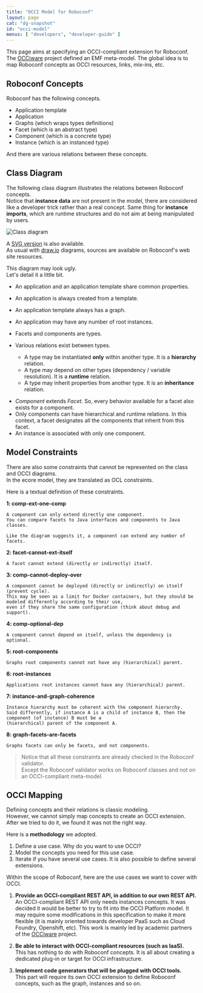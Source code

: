 ```yaml
---
title: "OCCI Model for Roboconf"
layout: page
cat: "dg-snapshot"
id: "occi-model"
menus: [ "developers", "developer-guide" ]
---
```


This page aims at specifying an OCCI-compliant extension for Roboconf.  
The [OCCiware](http://www.occiware.org) project defined an EMF meta-model. The global idea is to map Roboconf concepts
as OCCI resources, links, mix-ins, etc.


## Roboconf Concepts

Roboconf has the following concepts.

* Application template
* Application
* Graphs (which wraps types definitions)
* Facet (which is an abstract type)
* Component (which is a concrete type)
* Instance (which is an instanced type)

And there are various relations between these concepts.


## Class Diagram

The following class diagram illustrates the relations between Roboconf concepts.  
Notice that **instance data** are not present in the model, there are considered like a developer trick rather than a real concept.
Same thing for **instance imports**, which are runtime structures and do not aim at being manipulated by users.

<img src="/resources/img/roboconf-class-diagram-for-occi.png" alt="Class diagram" class="gs" />

A [SVG version](/resources/img/roboconf-class-diagram-for-occi.svg) is also available.  
As usual with [draw.io](https://www.draw.io/) diagrams, sources are available on Roboconf's web site resources.

This diagram may look ugly.  
Let's detail it a little bit.

* An application and an application template share common properties.
* An application is always created from a template.
* An application template always has a graph.
* An application may have any number of root instances.
* Facets and components are types.

* Various relations exist between types.
   * A type may be instantiated **only** within another type. It is a **hierarchy** relation.
   * A type may depend on other types (dependency / variable resolution). It is a **runtime** relation.
   * A type may inherit properties from another type. It is an **inheritance** relation.

<!-- -->

* *Component* extends *Facet*. So, every behavior available for a facet also exists for a component.
* Only components can have hierarchical and runtime relations. In this context, a facet designates all the components that inherit from this facet.
* An instance is associated with only one component.


## Model Constraints

There are also some constraints that cannot be represented on the class and OCCI diagrams.  
In the ecore model, they are translated as OCL constraints.

Here is a textual definition of these constraints.

**1: comp-ext-one-comp**

	A component can only extend directly one component.
	You can compare facets to Java interfaces and components to Java classes.

	Like the diagram suggests it, a component can extend any number of facets.

**2: facet-cannot-ext-itself**

	A facet cannot extend (directly or indirectly) itself.

**3: comp-cannot-deploy-over**

	A component cannot be deployed (directly or indirectly) on itself (prevent cycle).
	This may be seen as a limit for Docker containers, but they should be modeled differently according to their use,
	even if they share the same configuration (think about debug and support).

**4: comp-optional-dep**

	A component cannot depend on itself, unless the dependency is optional.

**5: root-components**

	Graphs root components cannot not have any (hierarchical) parent.

**6: root-instances**

	Applications root instances cannot have any (hierarchical) parent.

**7: instance-and-graph-coherence**

	Instance hierarchy must be coherent with the component hierarchy.  
	Said differently, if instance A is a child of instance B, then the component (of instance) B must be a
	(hierarchical) parent of the component A.

**8: graph-facets-are-facets**

	Graphs facets can only be facets, and not components.

> Notice that all these constraints are already checked in the Roboconf validator.  
> Except the Roboconf validator works on Roboconf classes and not on an OCCI-compliant meta-model.


## OCCI Mapping

Defining concepts and their relations is classic modeling.  
However, we cannot simply map concepts to create an OCCI extension. After we tried to do it, we found it
was not the right way.

Here is a **methodology** we adopted.

1. Define a use case. Why do you want to use OCCI?
2. Model the concepts you need for this use case.
3. Iterate if you have several use cases. It is also possible to define several extensions.

Within the scope of Roboconf, here are the use cases we want to cover with OCCI.

1. **Provide an OCCI-compliant REST API, in addition to our own REST API.**  
An OCCI-compliant REST API only needs instances concepts. It was decided it would
be better to try to fit into the OCCI Platform model. It may require some modifications in
this specification to make it more flexible (it is mainly oriented towards developer PaaS such
as Cloud Foundry, Openshift, etc). This work is mainly led by academic partners of the 
[OCCiware](http://www.occiware.org) project.  

2. **Be able to interact with OCCI-compliant resources (such as IaaS).**  
This has nothing to do with Roboconf concepts. It is all about creating a dedicated plug-in or target
for OCCI infrastructure.

3. **Implement code generators that will be plugged with OCCI tools.**  
This part will require its own OCCI extension to define Roboconf concepts, such as the graph,
instances and so on.
